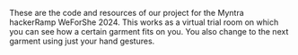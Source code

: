 These are the code and resources of our project for the Myntra hackerRamp WeForShe 2024. 
This works as a virtual trial room on which you can see how a certain garment fits on you. 
You also change to the next garment using just your hand gestures.
